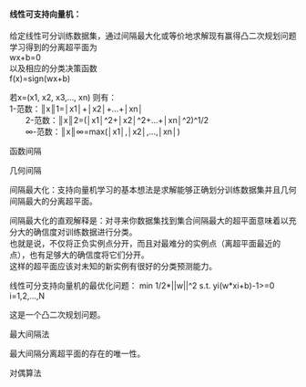 #### 线性可支持向量机： 
给定线性可分训练数据集，通过间隔最大化或等价地求解现有赢得凸二次规划问题学习得到的分离超平面为  
wx+b=0  
以及相应的分类决策函数  
 f(x)=sign(wx+b)  
 
 若x=(x1, x2, x3,..., xn) 则有：  
1-范数：║x║1=│x1│+│x2│+…+│xn│  
　　2-范数：║x║2=(│x1│^2+│x2│^2+…+│xn│^2)^1/2  
　　∞-范数：║x║∞=max(│x1│,│x2│,…,│xn│)  

 函数间隔
 
 几何间隔
 
 间隔最大化：支持向量机学习的基本想法是求解能够正确划分训练数据集并且几何间隔最大的分离超平面。  
 
间隔最大化的直观解释是：对寻来你数据集找到集合间隔最大的超平面意味着以充分大的确信度对训练数据进行分类。  
也就是说，不仅将正负实例点分开，而且对最难分的实例点（离超平面最近的点），也有足够大的确信度将它们分开。  
这样的超平面应该对未知的新实例有很好的分类预测能力。

线性可分支持向量机的最优化问题：
min 1/2*||w||^2
s.t. yi(w*xi+b)-1>=0 i=1,2,...,N

这是一个凸二次规划问题。

最大间隔法


最大间隔分离超平面的存在的唯一性。

对偶算法